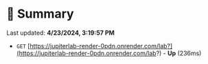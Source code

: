 # 📖 Summary
Last updated: **4/23/2024, 3:19:57 PM**

- `GET` [https://jupiterlab-render-0pdn.onrender.com/lab?](https://jupiterlab-render-0pdn.onrender.com/lab?) - **Up** (236ms)
